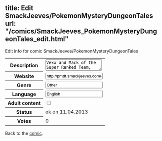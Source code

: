 title: Edit SmackJeeves/PokemonMysteryDungeonTales
url: "/comics/SmackJeeves_PokemonMysteryDungeonTales_edit.html"
---
Edit info for comic SmackJeeves/PokemonMysteryDungeonTales

<form name="comic" action="http://gaepostmail.appengine.com/comic" name="post">
<table class="comicinfo">
<tr>
<th>Description</th><td><textarea name="description">Vexx and Mack of the Super Ranked Team, GreenFire, set out on a mission of their own, to explore the world outside their Island! However, things do not go according to plan when enemies of old appear with plans of their own. Along with their new team-mates, friends and allies, Vexx and Mack set a course to continue helping the Pokémon of the world while exploring the new world around them. This is their Tale... Based on the popular Pokémon Mystery Dungeon © series. Pokémon is copyrighted © to Nintendo/GameFreak Updates once a week, or whenever possible</textarea></td>
</tr>
<tr>
<th>Website</th><td><input type="text" name="url" value="http://pmdt.smackjeeves.com/comics/"/></td>
</tr>
<tr>
<th>Genre</th><td><input type="text" name="genre" value="Other"/></td>
</tr>
<tr>
<th>Language</th><td><input type="text" name="language" value="English"/></td>
</tr>
<tr>
<th>Adult content</th><td><input type="checkbox" name="adult" value="adult" /></td>
</tr>
<tr>
<th>Status</th><td>ok on 11.04.2013</td>
</tr>
<tr>
<th>Votes</th><td>0</div></td>
</tr>
</table>
</form>

Back to the [comic](/comics/SmackJeeves_PokemonMysteryDungeonTales.html).
